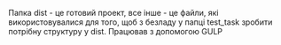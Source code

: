 Папка dist - це готовий проект, все інше - це файли, які використовувалися для того, щоб з безладу у папці test_task зробити потрібну структуру у dist. Працював з допомогою GULP